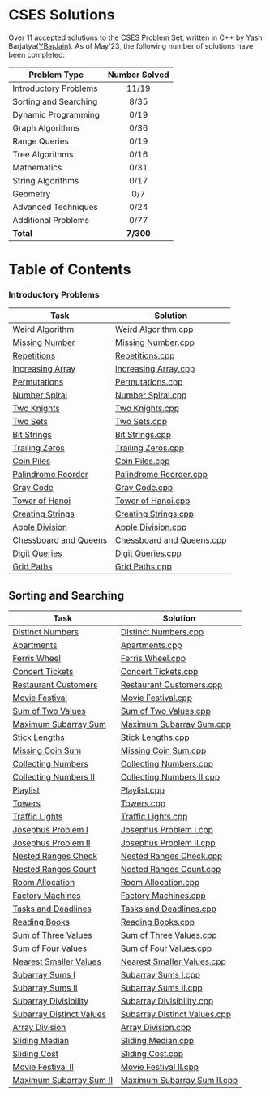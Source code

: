 # CSES Solutions

Over 11 accepted solutions to the [CSES Problem Set](https://cses.fi/problemset/), written in C++ by Yash Barjatya[(YBarJain)](https://cses.fi/user/153003). As of May'23, the following number of solutions have been completed:

| Problem Type          | Number Solved |
|-----------------------|:-------------:|
| Introductory Problems |    11/19      |
| Sorting and Searching |     8/35      |
| Dynamic Programming   |     0/19      |
| Graph Algorithms      |     0/36      |
| Range Queries         |     0/19      |
| Tree Algorithms       |     0/16      |
| Mathematics           |     0/31      |
| String Algorithms     |     0/17      |
| Geometry              |      0/7      |
| Advanced Techniques   |     0/24      |
| Additional Problems   |     0/77      |
| **Total**             |  **7/300**    |

# Table of Contents

### Introductory Problems

| Task                                                           | Solution                   |
| -------------------------------------------------------------- | -------------------------- |
| [Weird Algorithm](https://cses.fi/problemset/task/1068/)       | [Weird Algorithm.cpp](/Introductory%20Problems/Weird%20Algorithm.cpp) |
| [Missing Number](https://cses.fi/problemset/task/1083/)        | [Missing Number.cpp](/Introductory%20Problems/Missing%20Number.cpp) |
| [Repetitions](https://cses.fi/problemset/task/1069/)           | [Repetitions.cpp](/Introductory%20Problems/Repetitions.cpp) |
| [Increasing Array](https://cses.fi/problemset/task/1094/)      | [Increasing Array.cpp](/Introductory%20Problems/Increasing%20Array.cpp) |
| [Permutations](https://cses.fi/problemset/task/1070/)          | [Permutations.cpp](/Introductory%20Problems/Permutations%20I.cpp) |
| [Number Spiral](https://cses.fi/problemset/task/1071/)         | [Number Spiral.cpp](/Introductory%20Problems/Number%20Spiral.cpp) |
| [Two Knights](https://cses.fi/problemset/task/1072/)           | [Two Knights.cpp](/Introductory%20Problems/Two%20Knights.cpp) |
| [Two Sets](https://cses.fi/problemset/task/1092/)              | [Two Sets.cpp](/Introductory%20Problems/Two%20Sets%20I.cpp) |
| [Bit Strings](https://cses.fi/problemset/task/1617/)           | [Bit Strings.cpp](/Introductory%20Problems/Bit%20Strings.cpp) |
| [Trailing Zeros](https://cses.fi/problemset/task/1618/)        | [Trailing Zeros.cpp](/Introductory%20Problems/Trailing%20Zeros.cpp) |
| [Coin Piles](https://cses.fi/problemset/task/1754/)            | [Coin Piles.cpp](/Introductory%20Problems/Coin%20Piles.cpp) |
| [Palindrome Reorder](https://cses.fi/problemset/task/1755/)    | [Palindrome Reorder.cpp](/Introductory%20Problems/Palindrome%20Reorder.cpp) |
| [Gray Code](https://cses.fi/problemset/task/2205/)             | [Gray Code.cpp](/Introductory%20Problems/Gray%20Code.cpp)|
| [Tower of Hanoi](https://cses.fi/problemset/task/2165/)        | [Tower of Hanoi.cpp](/Introductory%20Problems/Tower%20of%20Hanoi.cpp) |
| [Creating Strings](https://cses.fi/problemset/task/1622/)      | [Creating Strings.cpp](/Introductory%20Problems/Creating%20Strings%20I.cpp) |
| [Apple Division](https://cses.fi/problemset/task/1623/)        | [Apple Division.cpp](/Introductory%20Problems/Apple%20Division.cpp) |
| [Chessboard and Queens](https://cses.fi/problemset/task/1624/) | [Chessboard and Queens.cpp](/Introductory%20Problems/Chessboard%20and%20Queens.cpp) |
| [Digit Queries](https://cses.fi/problemset/task/2431/)         | [Digit Queries.cpp](/Introductory%20Problems/Digit%20Queries.cpp)|
| [Grid Paths](https://cses.fi/problemset/task/1625/)            | [Grid Paths.cpp](/Introductory%20Problems/Grid%20Paths%20I.cpp) |

## Sorting and Searching

| Task                                                           | Solution                   |
| -------------------------------------------------------------- | -------------------------- |
| [Distinct Numbers](https://cses.fi/problemset/task/1621/)         | [Distinct Numbers.cpp](/Sorting%20and%20Searching/Distinct%20Numbers.cpp)
| [Apartments](https://cses.fi/problemset/task/1084/)               | [Apartments.cpp](/Sorting%20and%20Searching/Apartments.cpp)
| [Ferris Wheel](https://cses.fi/problemset/task/1090/)             | [Ferris Wheel.cpp](/Sorting%20and%20Searching/Ferris%20Wheel.cpp)
| [Concert Tickets](https://cses.fi/problemset/task/1091/)          | [Concert Tickets.cpp](/Sorting%20and%20Searching/Concert%20Tickets.cpp)
| [Restaurant Customers](https://cses.fi/problemset/task/1619/)     | [Restaurant Customers.cpp](/Sorting%20and%20Searching/Restaurant%20Customers.cpp)
| [Movie Festival](https://cses.fi/problemset/task/1629/)           | [Movie Festival.cpp](/Sorting%20and%20Searching/Movie%20Festival%20I.cpp)
| [Sum of Two Values](https://cses.fi/problemset/task/1640/)        |  [Sum of Two Values.cpp](/Sorting%20and%20Searching/Sum%20of%20Two%20Values.cpp)
| [Maximum Subarray Sum](https://cses.fi/problemset/task/1643/)     | [Maximum Subarray Sum.cpp](/Sorting%20and%20Searching/Maximum%20Subarray%20Sum%20I.cpp)
| [Stick Lengths](https://cses.fi/problemset/task/1074/)            | [Stick Lengths.cpp](/Sorting%20and%20Searching/Stick%20Lengths.cpp)
| [Missing Coin Sum](https://cses.fi/problemset/task/2183/)         | [Missing Coin Sum.cpp](/Sorting%20and%20Searching/Missing%20Coin%20Sum.cpp)
| [Collecting Numbers](https://cses.fi/problemset/task/2216/)       | [Collecting Numbers.cpp](/Sorting%20and%20Searching/Collecting%20Numbers%20I.cpp)
| [Collecting Numbers II](https://cses.fi/problemset/task/2217/)    | [Collecting Numbers II.cpp](/Sorting%20and%20Searching/Collecting%20Numbers%20II.cpp)
| [Playlist](https://cses.fi/problemset/task/1141/)                 | [Playlist.cpp](/Sorting%20and%20Searching/Playlist.cpp)
| [Towers](https://cses.fi/problemset/task/1073/)                   | [Towers.cpp](/Sorting%20and%20Searching/Towers.cpp)
| [Traffic Lights](https://cses.fi/problemset/task/1163/)           | [Traffic Lights.cpp](/Sorting%20and%20Searching/Traffic%20Lights.cpp)
| [Josephus Problem I](https://cses.fi/problemset/task/2162/)       | [Josephus Problem I.cpp](/Sorting%20and%20Searching/Josephus%20Problem%20I.cpp)
| [Josephus Problem II](https://cses.fi/problemset/task/2163/)      | [Josephus Problem II.cpp](/Sorting%20and%20Searching/Josephus%20Problem%20II.cpp)
| [Nested Ranges Check](https://cses.fi/problemset/task/2168/)      | [Nested Ranges Check.cpp](/Sorting%20and%20Searching/Nested%20Ranges%20Check.cpp)
| [Nested Ranges Count](https://cses.fi/problemset/task/2169/)      | [Nested Ranges Count.cpp](/Sorting%20and%20Searching/Nested%20Ranges%20Count.cpp)
| [Room Allocation](https://cses.fi/problemset/task/1164/)          | [Room Allocation.cpp](/Sorting%20and%20Searching/Room%20Allocation.cpp)
| [Factory Machines](https://cses.fi/problemset/task/1620/)         | [Factory Machines.cpp](/Sorting%20and%20Searching/Factory%20Machines.cpp)
| [Tasks and Deadlines](https://cses.fi/problemset/task/1630/)      | [Tasks and Deadlines.cpp](/Sorting%20and%20Searching/Tasks%20and%20Deadlines.cpp)
| [Reading Books](https://cses.fi/problemset/task/1631/)            | [Reading Books.cpp](/Sorting%20and%20Searching/Reading%20Books.cpp)
| [Sum of Three Values](https://cses.fi/problemset/task/1641/)      | [Sum of Three Values.cpp](/Sorting%20and%20Searching/Sum%20of%20Three%20Values.cpp)
| [Sum of Four Values](https://cses.fi/problemset/task/1642/)       | [Sum of Four Values.cpp](/Sorting%20and%20Searching/Sum%20of%20Four%20Values.cpp)
| [Nearest Smaller Values](https://cses.fi/problemset/task/1645/)   | [Nearest Smaller Values.cpp](/Sorting%20and%20Searching/Nearest%20Smaller%20Values.cpp)
| [Subarray Sums I](https://cses.fi/problemset/task/1660/)          |  [Subarray Sums I.cpp](/Sorting%20and%20Searching/Subarray%20Sums%20I.cpp)
| [Subarray Sums II](https://cses.fi/problemset/task/1661/)         | [Subarray Sums II.cpp](/Sorting%20and%20Searching/Subarray%20Sums%20II.cpp)
| [Subarray Divisibility](https://cses.fi/problemset/task/1662/)    |  [Subarray Divisibility.cpp](/Sorting%20and%20Searching/Subarray%20Divisibility.cpp)
| [Subarray Distinct Values](https://cses.fi/problemset/task/2428/) |  [Subarray Distinct Values.cpp](/Sorting%20and%20Searching/Subarray%20Distinct%20Values.cpp)
| [Array Division](https://cses.fi/problemset/task/1085/)           | [Array Division.cpp](/Sorting%20and%20Searching/Array%20Division.cpp)
| [Sliding Median](https://cses.fi/problemset/task/1076/)           | [Sliding Median.cpp](/Sorting%20and%20Searching/Sliding%20Median.cpp)
| [Sliding Cost](https://cses.fi/problemset/task/1077/)             |  [Sliding Cost.cpp](/Sorting%20and%20Searching/Sliding%20Cost.cpp)
| [Movie Festival II](https://cses.fi/problemset/task/1632/)        | [Movie Festival II.cpp](/Sorting%20and%20Searching/Movie%20Festival%20II.cpp)
| [Maximum Subarray Sum II](https://cses.fi/problemset/task/1644/)  |  [Maximum Subarray Sum II.cpp](/Sorting%20and%20Searching/Maximum%20Subarray%20Sum%20II.cpp)
